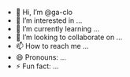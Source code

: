 - 👋 Hi, I’m @ga-clo
- 👀 I’m interested in ...
- 🌱 I’m currently learning ...
- 💞️ I’m looking to collaborate on ...
- 📫 How to reach me ...
- 😄 Pronouns: ...
- ⚡ Fun fact: ...

<!---
ga-clo/ga-clo is a ✨ special ✨ repository because its `README.md` (this file) appears on your GitHub profile.
You can click the Preview link to take a look at your changes.
--->
